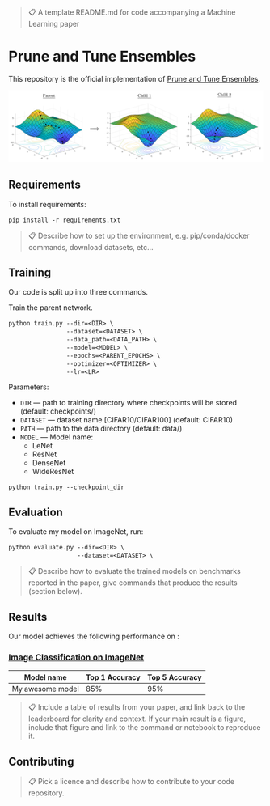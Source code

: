 > 📋 A template README.md for code accompanying a Machine Learning paper

# Prune and Tune Ensembles

This repository is the official implementation of [Prune and Tune Ensembles](#).

![Landscape Visual](./figures/landscape-visual.png)

<!-- ![Anti-Random Networks](./figures/antirandom-networks.png) -->

## Requirements

To install requirements:

```setup
pip install -r requirements.txt
```

> 📋 Describe how to set up the environment, e.g. pip/conda/docker commands, download datasets, etc...

## Training

Our code is split up into three commands.

Train the parent network.

```train
python train.py --dir=<DIR> \
                --dataset=<DATASET> \
                --data_path=<DATA_PATH> \
                --model=<MODEL> \
                --epochs=<PARENT_EPOCHS> \
                --optimizer=<OPTIMIZER> \
                --lr=<LR>
```

Parameters:

- `DIR` &mdash; path to training directory where checkpoints will be stored (default: checkpoints/)
- `DATASET` &mdash; dataset name [CIFAR10/CIFAR100] (default: CIFAR10)
- `PATH` &mdash; path to the data directory (default: data/)
- `MODEL` &mdash; Model name:
  - LeNet
  - ResNet
  - DenseNet
  - WideResNet

```reproduce
python train.py --checkpoint_dir
```

## Evaluation

To evaluate my model on ImageNet, run:

```evaluate
python evaluate.py --dir=<DIR> \
                   --dataset=<DATASET> \
```

> 📋 Describe how to evaluate the trained models on benchmarks reported in the paper, give commands that produce the results (section below).

## Results

Our model achieves the following performance on :

### [Image Classification on ImageNet](https://paperswithcode.com/sota/image-classification-on-imagenet)

| Model name       | Top 1 Accuracy | Top 5 Accuracy |
| ---------------- | -------------- | -------------- |
| My awesome model | 85%            | 95%            |

> 📋 Include a table of results from your paper, and link back to the leaderboard for clarity and context. If your main result is a figure, include that figure and link to the command or notebook to reproduce it.

## Contributing

> 📋 Pick a licence and describe how to contribute to your code repository.
